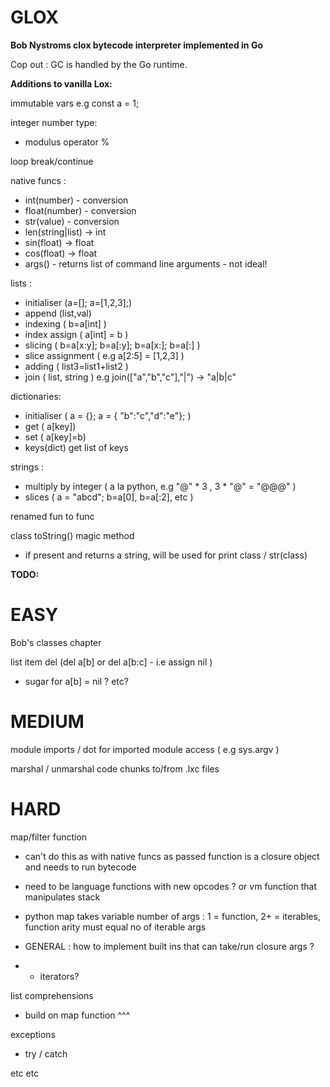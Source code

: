 # GLOX

**Bob Nystroms clox bytecode interpreter implemented in Go**

Cop out : GC is handled by the Go runtime.  

**Additions to vanilla Lox:**

immutable vars e.g  const a = 1;

integer number type:

- modulus operator %  

loop break/continue

native funcs :  

- int(number)     - conversion
- float(number)   - conversion 
- str(value)      - conversion 
- len(string|list) -> int
- sin(float)    -> float
- cos(float)    -> float 
- args() - returns list of command line arguments - not ideal! 

lists :

- initialiser (a=[]; a=[1,2,3];)
- append (list,val)  
- indexing ( b=a[int] )
- index assign ( a[int] = b )
- slicing ( b=a[x:y]; b=a[:y]; b=a[x:]; b=a[:] )
- slice assignment ( e.g a[2:5] = [1,2,3] )
- adding ( list3=list1+list2 )
- join ( list, string )    e.g join(["a","b","c"],"|") -> "a|b|c"   

dictionaries:

- initialiser ( a = {}; a = { "b":"c","d":"e"}; )
- get ( a[key])
- set ( a[key]=b)
- keys(dict)   get list of keys 

strings :

- multiply by integer ( a la python, e.g  "@" * 3 ,  3 * "@" = "@@@" )
- slices   ( a = "abcd"; b=a[0], b=a[:2], etc )

renamed fun to func

class toString() magic method

- if present and returns a string, will be used for print class / str(class)

**TODO:**

# EASY 

Bob's classes chapter

list item del  (del a[b] or del a[b:c] - i.e assign nil )
  
  - sugar for a[b] = nil ? etc? 


# MEDIUM

module imports / dot for imported module access ( e.g sys.argv ) 
 
marshal / unmarshal code chunks to/from .lxc files 

# HARD

map/filter function
- can't do this as with native funcs as passed function is a closure object and needs to run bytecode 
- need to be language functions with new opcodes ? or vm function that manipulates stack 
- python map takes variable number of args : 1 = function,  2+ = iterables, function arity must equal no of iterable args 

- GENERAL : how to implement built ins that can take/run closure args ?
- - iterators? 

list comprehensions 
- build on map function ^^^

exceptions 
- try / catch 

etc etc 